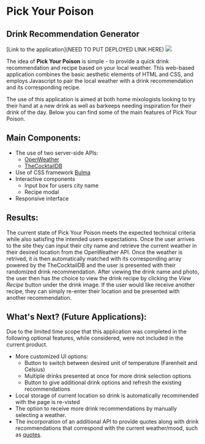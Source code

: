# Pick Your Poison
## Drink Recommendation Generator

[Link to the application](NEED TO PUT DEPLOYED LINK HERE)
<img src= "WE PUT THE SCREENSHOT HERE">

The idea of **Pick Your Poison** is simple - to provide a quick drink recommendation and recipe based on your local weather. This web-based application combines the basic aesthetic elements of HTML and CSS, and employs Javascript to pair the local weather with a drink recommendation and its corresponding recipe. 

The use of this application is aimed at both home mixologists looking to try their hand at a new drink as well as barkeeps needing inspiration for their drink of the day. Below you can find some of the main features of Pick Your Poison.

## Main Components:
- The use of two server-side APIs:
    - [OpenWeather](https://openweathermap.org/api)
    - [TheCocktailDB](https://www.thecocktaildb.com/)
- Use of CSS framework [Bulma](https://bulma.io/)
- Interactive components
    - Input box for users city name
    - Recipe modal
- Responsive interface

## Results: 
The current state of Pick Your Poison meets the expected technical criteria while also satisfing the intended users expectations. Once the user arrives to the site they can input their city name and retrieve the current weather in their desired location from the OpenWeather API. Once the weather is retrived, it is then automatically matched with its corresponding array powered by the TheCocktailDB and the user is presented with their randomized drink recommendation. After viewing the drink name and photo, the user then has the choice to view the drink recipe by clicking the *View Recipe* button under the drink image. If the user would like receive another recipe, they can simply re-enter their location and be presented with another recommendation.

## What's Next? (Future Applications):
Due to the limited time scope that this application was completed in the following optional features, while considered, were not included in the current product.
- More customized UI options:
    - Button to switch between desired unit of temperature (Farenheit and Celsius)
    - Multiple drinks presented at once for more drink selection options
    - Button to give additional drink options and refresh the existing recommendations
- Local storage of current location so drink is automatically recommended with the page is re-visted
- The option to receive more drink recommendations by manually selecting a weather.
- The incorporation of an additional API to provide quotes along with drink recommendations that correspond with the current weather/mood, such as [quotes](https://quotes.rest/).
